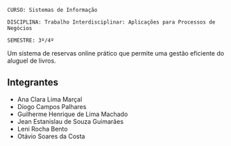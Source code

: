 `CURSO: Sistemas de Informação`

`DISCIPLINA: Trabalho Interdisciplinar: Aplicações para Processos de Negócios`

`SEMESTRE: 3º/4º`

Um sistema de reservas online prático que permite uma gestão eficiente do aluguel de livros. 

## Integrantes

* Ana Clara Lima Marçal
* Diogo Campos Palhares
* Guilherme Henrique de Lima Machado
* Jean Estanislau de Souza Guimarães
* Leni Rocha Bento
* Otávio Soares da Costa
